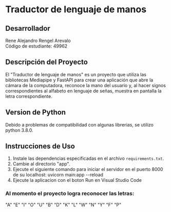 # Traductor de lenguaje de manos

## Desarrollador
Rene Alejandro Rengel Arevalo  
Código de estudiante: 49962

## Descripción del Proyecto
El "Traductor de lenguaje de manos" es un proyecto que utiliza las bibliotecas Mediapipe y FastAPI para crear una aplicación que abre la cámara de la computadora, reconoce la mano del usuario y, al hacer signos correspondientes al alfabeto en lenguaje de señas, muestra en pantalla la letra correspondiente.

## Version de Python
Debido a problemas de compatibilidad con algunas librerias, se utilizo python 3.8.0.

## Instrucciones de Uso
1. Instale las dependencias especificadas en el archivo `requirements.txt`.
2. Cambie al directorio "app".
3. Ejecute el siguiente comando para iniciar el servidor en el puerto 8000 de su localhost:
   uvicorn main:app --reload
4. Ejecute la aplicacion con el boton Run en Visual Studio Code

### Al momento el proyecto logra reconocer las letras:
"A"
"E"
"I"
"O"
"U"
"B"
"D"
"K"
"L"
"W"
"N"
"Y"
"F"
"P"

